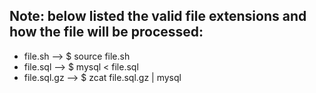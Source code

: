 Note: below listed the valid file extensions and how the file will be processed:
---
* file.sh     --> $ source file.sh
* file.sql    --> $ mysql < file.sql
* file.sql.gz --> $ zcat file.sql.gz | mysql

